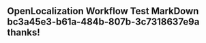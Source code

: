 <properties
ms.topic="hero-topic"
ms.test1="hero-topic"
ms.test2="test"/>

## OpenLocalization Workflow Test MarkDown bc3a45e3-b61a-484b-807b-3c7318637e9a thanks!
